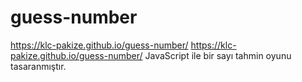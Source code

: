 # guess-number
 https://klc-pakize.github.io/guess-number/
 https://klc-pakize.github.io/guess-number/
 JavaScript ile bir sayı tahmin oyunu tasaranmıştır.
